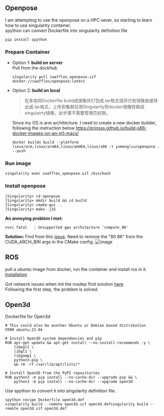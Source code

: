 ## Openpose
I am attempting to use the openpose on a HPC sever, so starting to learn how to use singularity container.  
spython can convert Dockerfile into singularity definition file
```
pip install spython
```

### Prepare Container 
- Option 1: **build on server**  
  Pull from the dockhub
  ```
  singularity pull cwaffles_openpose.sif docker://cwaffles/openpose:latest
  ```

- Option 2: **build on local**  
  >在本地将Dockerfile build成镜像并打包成.tar格式或将已有镜像直接导出成.tar格式，上传到集群后用Singularity将docker镜像转换成singulairty镜像，此步骤不需要管理员权限。
  
  Since my OS is arm architecture. I need to create a new docker builder, following the instruction below
  https://prinsss.github.io/build-x86-docker-images-on-an-m1-macs/
  
  ```
  docker buildx build --platform linux/arm,linux/arm64,linux/amd64,linux/x86 -t yumengliu/openpose . --push
  ```

### Run image
```
singularity exec cwaffles_openpose.sif /bin/bash
```
### Install openpose
```
[Singularity> cd openpose
[Singularity> mkdir build && cd build
[Singularity> cmake-gui ..
[Singularity> make -j32
```
**An annoying problem I met:** 
```
nvcc fatal   : Unsupported gpu architecture 'compute_80'
```
**Solution:** Find from this [issue](https://github.com/NVIDIA/cuda-samples/issues/44). Need to remove the "80 86" from the CUDA_ARCH_BIN args in the CMake config.
![image](https://github.com/lym29/NotesForMyself/assets/42018173/0d626447-ca88-4fef-8b31-7b526c5f2599)


## ROS
pull a ubuntu image from docker, run the container and install ros in it.  
[Installation](http://wiki.ros.org/noetic/Installation/Ubuntu)  

Got network issues when init the rosdep
find solution [here](https://www.debugpoint.com/failed-connect-raw-githubusercontent-com-port-443/)  
Following the first step, the problem is solved.

## Open3d
Dockerfile for Open3d
```
# This could also be another Ubuntu or Debian based distribution
FROM ubuntu:22.04

# Install Open3D system dependencies and pip
RUN apt-get update && apt-get install --no-install-recommends -y \
    libegl1 \
    libgl1 \
    libgomp1 \
    python3-pip \
    && rm -rf /var/lib/apt/lists/*

# Install Open3D from the PyPI repositories
RUN python3 -m pip install --no-cache-dir --upgrade pip && \
    python3 -m pip install --no-cache-dir --upgrade open3d
```
Use spython to convert it into singularity definition file.  
```
spython recipe Dockerfile open3d.def
singularity build --remote open3d.sif open3d.defsingularity build --remote open3d.sif open3d.def
```
